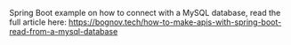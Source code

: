 Spring Boot example on how to connect with a MySQL database, read the full article here:
https://bognov.tech/how-to-make-apis-with-spring-boot-read-from-a-mysql-database